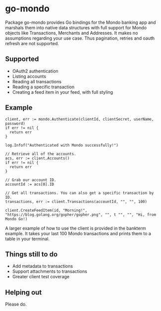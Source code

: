 # go-mondo

Package go-mondo provides Go bindings for the Mondo banking app and marshals them into native data structures with full support for Mondo objects like Transactions, Merchants and Addresses. It makes no assumptions regarding your use case. Thus pagination, retries and oauth refresh are not supported.

## Supported

* OAuth2 authentication
* Listing accounts
* Reading all transactions
* Reading a specific transaction
* Creating a feed item in your feed, with full styling

## Example

```
client, err := mondo.Authenticate(clientId, clientSecret, userName, password)
if err != nil {
  return err
}

log.Infof("Authenticated with Mondo successfully!")

// Retrieve all of the accounts.
acs, err := client.Accounts()
if err != nil {
  return err
}

// Grab our account ID.
accountId := acs[0].ID

// Get all transactions. You can also get a specific transaction by ID.
transactions, err := client.Transactions(accountId, "", "", 100)

client.CreateFeedItem(id, "Morning!", "https://blog.golang.org/gopher/gopher.png", "", t "", "", "Hi, from Mondo Go!)
```

A larger example of how to use the client is provided in the bankterm example. It takes your last 100 Mondo transactions and prints them to a table in your terminal.

## Things still to do

* Add metadata to transactions
* Support attachments to transactions
* Greater client test coverage


## Helping out
Please do.
